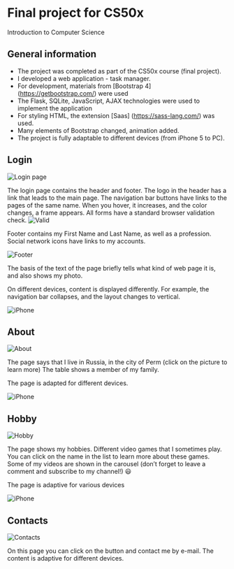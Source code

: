 # Final project for CS50x

Introduction to Computer Science

## General information

- The project was completed as part of the CS50x course (final project).
- I developed a web application - task manager.
- For development, materials from [Bootstrap 4] (https://getbootstrap.com/) were used
- The Flask, SQLite, JavaScript, AJAX technologies were used to implement the application
- For styling HTML, the extension [Saas] (https://sass-lang.com/) was used.
- Many elements of Bootstrap changed, animation added.
- The project is fully adaptable to different devices (from iPhone 5 to PC).

## Login

![Login page](https://pix.my/o/f48gDK.png)

The login page contains the header and footer. The logo in the header has a link that leads to the main page.
The navigation bar buttons have links to the pages of the same name. When you hover, it increases, and the color changes, a frame appears.
All forms have a standard browser validation check.
![Valid](https://pix.my/o/9E0umZ.png)

Footer contains my First Name and Last Name, as well as a profession. Social network icons have links to my accounts.

![Footer](https://pix.my/o/p7q5FL.png)

The basis of the text of the page briefly tells what kind of web page it is, and also shows my photo.

On different devices, content is displayed differently. For example, the navigation bar collapses, and the layout changes to vertical.

![iPhone](https://pix.my/o/xGckuD.png)

## About

![About](https://pix.my/o/H5FAA7.png)

The page says that I live in Russia, in the city of Perm (click on the picture to learn more)
The table shows a member of my family.

The page is adapted for different devices.

![iPhone](https://pix.my/o/zFNQ2M.png)

## Hobby

![Hobby](https://pix.my/o/DUjQnK.png)

The page shows my hobbies. Different video games that I sometimes play. You can click on the name in the list to learn more about these games.
Some of my videos are shown in the carousel (don’t forget to leave a comment and subscribe to my channel!) :smiley:	

The page is adaptive for various devices

![iPhone](https://pix.my/o/QWOu5T)

## Contacts

![Contacts](https://pix.my/o/hKQuYy.png)

On this page you can click on the button and contact me by e-mail.
The content is adaptive for different devices.
